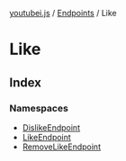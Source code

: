 [youtubei.js](../../../../README.md) / [Endpoints](../../README.md) / Like

# Like

## Index

### Namespaces

- [DislikeEndpoint](namespaces/DislikeEndpoint/README.md)
- [LikeEndpoint](namespaces/LikeEndpoint/README.md)
- [RemoveLikeEndpoint](namespaces/RemoveLikeEndpoint/README.md)
